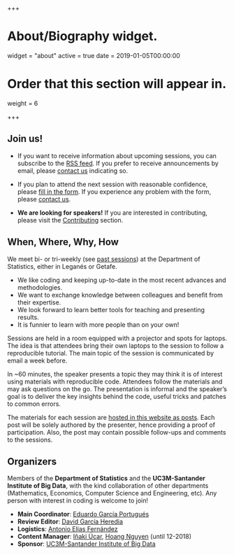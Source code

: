 +++
# About/Biography widget.
widget = "about"
active = true
date = 2019-01-05T00:00:00

# Order that this section will appear in.
weight = 6

+++

## Join us!

- If you want to receive information about upcoming sessions, you can subscribe to
the [RSS feed](/talk/index.xml). If you prefer to receive
announcements by email, please [contact us](#contact) indicating so.

- If you plan to attend the next session with reasonable confidence, please
[fill in the form](https://goo.gl/forms/U87YTjZOCQtLAOGw2). If you experience
any problem with the form, please [contact us](#contact).

- **We are looking for speakers!** If you are interested in contributing, please
visit the [Contributing](/contribute/) section.

## When, Where, Why, How

We meet bi- or tri-weekly (see [past sessions](/talk/)) at the Department of
Statistics, either in Leganés or Getafe.

- We like coding and keeping up-to-date in the most recent advances and methodologies.
- We want to exchange knowledge between colleagues and benefit from their expertise.
- We look forward to learn better tools for teaching and presenting results.
- It is funnier to learn with more people than on your own!

Sessions are held in a room equipped with a projector and spots for laptops.
The idea is that attendees bring their own laptops to the session to follow a
reproducible tutorial. The main topic of the session is communicated by email a
week before.

In ~60 minutes, the speaker presents a topic they may think it is of interest
using materials with reproducible code. Attendees follow the materials and may
ask questions on the go. The presentation is informal and the speaker’s goal is
to deliver the key insights behind the code, useful tricks and patches to common
errors.

The materials for each session are [hosted in this website as posts](/post/).
Each post will be solely authored by the presenter, hence providing a proof of
participation. Also, the post may contain possible follow-ups and comments to
the sessions.

## Organizers

Members of the **Department of Statistics** and the **UC3M-Santander Institute
of Big Data**, with the kind collaboration of other departments (Mathematics,
Economics, Computer Science and Engineering, etc). Any person with interest in
coding is welcome to join!

- **Main Coordinator**: [Eduardo García Portugués](http://egarpor.github.io/)
- **Review Editor**: [David García Heredia](https://github.com/DavidGarHeredia)
- **Logistics**: [Antonio Elías Fernández](https://www.linkedin.com/in/antonio-el%C3%ADas-fern%C3%A1ndez-656ab495/)
- **Content Manager**: [Iñaki Úcar](https://github.com/Enchufa2), [Hoang Nguyen](http://hoanguc3m.github.io/) (until 12-2018)
- **Sponsor**: [UC3M-Santander Institute of Big Data](https://twitter.com/bigdata_uc3m)
